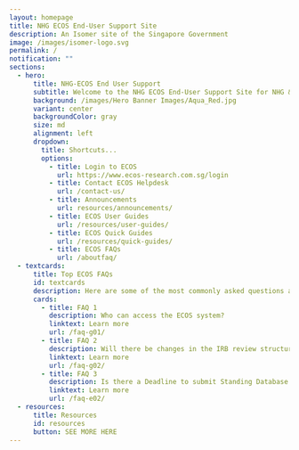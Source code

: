 ```yaml
---
layout: homepage
title: NHG ECOS End-User Support Site
description: An Isomer site of the Singapore Government
image: /images/isomer-logo.svg
permalink: /
notification: ""
sections:
  - hero:
      title: NHG-ECOS End User Support
      subtitle: Welcome to the NHG ECOS End-User Support Site for NHG & NUHS Staff
      background: /images/Hero Banner Images/Aqua_Red.jpg
      variant: center
      backgroundColor: gray
      size: md
      alignment: left
      dropdown:
        title: Shortcuts...
        options:
          - title: Login to ECOS
            url: https://www.ecos-research.com.sg/login
          - title: Contact ECOS Helpdesk
            url: /contact-us/
          - title: Announcements
            url: resources/announcements/
          - title: ECOS User Guides
            url: /resources/user-guides/
          - title: ECOS Quick Guides
            url: /resources/quick-guides/
          - title: ECOS FAQs
            url: /aboutfaq/
  - textcards:
      title: Top ECOS FAQs
      id: textcards
      description: Here are some of the most commonly asked questions about the ECOS system.
      cards:
        - title: FAQ 1
          description: Who can access the ECOS system?
          linktext: Learn more
          url: /faq-g01/
        - title: FAQ 2
          description: Will there be changes in the IRB review structure for NHG DSRB?
          linktext: Learn more
          url: /faq-g02/
        - title: FAQ 3
          description: Is there a Deadline to submit Standing Database Applications (SDB)?
          linktext: Learn more
          url: /faq-e02/
  - resources:
      title: Resources
      id: resources
      button: SEE MORE HERE
---
```

